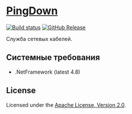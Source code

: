 # [PingDown]

[![Build status]][appveyor]
[![GitHub Release]][releases]

Служба сетевых кабелей.

## Системные требования

 * .NetFramework (latest 4.8)

## License

Licensed under the [Apache License, Version 2.0].

[PingDown]: http://diev.github.io/PingDown/
[Apache License, Version 2.0]: LICENSE

[appveyor]: https://ci.appveyor.com/project/diev/pingdown
[releases]: https://github.com/diev/PingDown/releases/latest

[Build status]: https://ci.appveyor.com/api/projects/status/ieo0qkmwr8apy92j?svg=true
[GitHub Release]: https://img.shields.io/github/release/diev/PingDown.svg
